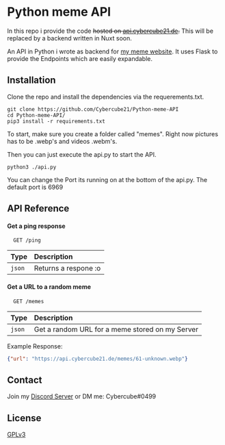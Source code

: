 
# Python meme API

In this repo i provide the code ~~hosted on [api.cybercube21.de](https://api.cybercube21.de).~~ This will be replaced by a backend written in Nuxt soon.

An API in Python i wrote as backend for [my meme website](https://github.com/Cybercube21/ReactJS-Frontend). It uses Flask to provide the Endpoints which are easily expandable. 
## Installation

Clone the repo and install the dependencies via the requerements.txt.

```shell
git clone https://github.com/Cybercube21/Python-meme-API
cd Python-meme-API/
pip3 install -r requirements.txt
```

To start, make sure you create a folder called "memes". Right now pictures has to be .webp's and videos .webm's.

Then you can just execute the api.py to start the API.

```shell
python3 ./api.py
```

You can change the Port its running on at the bottom of the api.py. The default port is 6969
## API Reference

#### Get a ping response

```
  GET /ping
```

| Type     | Description                |
| :------- | :------------------------- |
| `json` | Returns a respone :o |

#### Get a URL to a random meme 

```
  GET /memes
```

| Type     | Description                |
| :------- | :------------------------- |
| `json` | Get a random URL for a meme stored on my Server |


Example Response:
```json
{"url": "https://api.cybercube21.de/memes/61-unknown.webp"}
```

## Contact 
Join my [Discord Server](https://discord.gg/4XYcD2Jk54) or DM me: Cybercube#0499


## License
[GPLv3](https://www.gnu.org/licenses/gpl-3.0.en.html)
